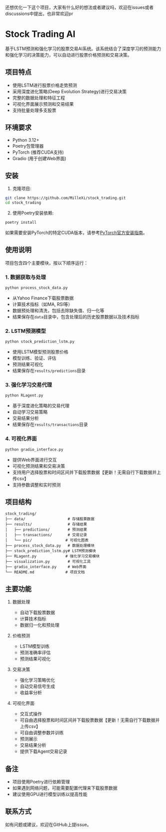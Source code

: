 还想优化一下这个项目，大家有什么好的想法或者建议吗，欢迎在issues或者discussions中提出，也非常欢迎pr

# Stock Trading AI

基于LSTM预测和强化学习的股票交易AI系统。该系统结合了深度学习的预测能力和强化学习的决策能力，可以自动进行股票价格预测和交易决策。

## 项目特点

- 使用LSTM进行股票价格走势预测
- 采用深度进化策略(Deep Evolution Strategy)进行交易决策
- 完整的数据处理和特征工程
- 可视化界面展示预测和交易结果
- 支持批量处理多支股票

## 环境要求

- Python 3.12+
- Poetry包管理器
- PyTorch (推荐CUDA支持)
- Gradio (用于创建Web界面)

## 安装

1. 克隆项目:
```bash
git clone https://github.com/MilleXi/stock_trading.git
cd stock_trading
```

2. 使用Poetry安装依赖:
```bash
poetry install
```

如果需要安装PyTorch的特定CUDA版本，请参考[PyTorch官方安装指南](https://pytorch.org/get-started/locally/)。

## 使用说明

项目包含四个主要模块，按以下顺序运行：

### 1. 数据获取与处理
```bash
python process_stock_data.py
```
- 从Yahoo Finance下载股票数据
- 计算技术指标（如MA, RSI等）
- 数据预处理和清洗，包括去除缺失值、归一化等
- 结果保存在`data`目录中，包含处理后的历史股票数据以及技术指标

### 2. LSTM预测模型
```bash
python stock_prediction_lstm.py
```
- 使用LSTM模型预测股票价格
- 模型训练、验证、评估
- 预测结果可视化
- 结果保存在`results/predictions`目录

### 3. 强化学习交易代理
```bash
python RLagent.py
```
- 基于深度进化策略的交易代理
- 自动学习交易策略
- 交易结果分析
- 结果保存在`results/transactions`目录

### 4. 可视化界面
```bash
python gradio_interface.py
```
- 提供Web界面进行交互
- 可视化预测结果和交易决策
- 支持用户选择股票和时间区间并下载股票数据【更新！无需自行下载数据并上传csv】
- 支持参数调整和实时预测

## 项目结构

```
stock_trading/
├── data/                   # 存储股票数据
├── results/                # 存储结果
│   ├── predictions/        # 预测结果
│   ├── transactions/       # 交易记录
│   └── pic/               # 可视化图表
├── process_stock_data.py   # 数据处理模块
├── stock_prediction_lstm.py# LSTM预测模块
├── RLagent.py             # 强化学习交易模块
├── visualization.py        # 可视化工具
├── gradio_interface.py     # Web界面
└── README.md              # 项目文档
```

## 主要功能

1. 数据处理
   - 自动下载股票数据
   - 计算技术指标
   - 数据归一化和预处理

2. 价格预测
   - LSTM模型训练
   - 预测准确率评估
   - 预测结果可视化

3. 交易决策
   - 强化学习策略优化
   - 自动交易信号生成
   - 收益率分析

4. 可视化界面
   - 交互式操作
   - 可自由选择股票和时间区间并下载股票数据【更新！无需自行下载数据并上传csv】
   - 可自由调整参数并训练
   - 预测展示
   - 交易结果分析
   - 提供下载Agent交易记录

## 备注

- 项目使用Poetry进行依赖管理
- 如果遇到网络问题，可能需要配置代理来下载股票数据
- 建议使用GPU进行模型训练以提高性能

## 联系方式

如有问题或建议，欢迎在GitHub上提issue。
